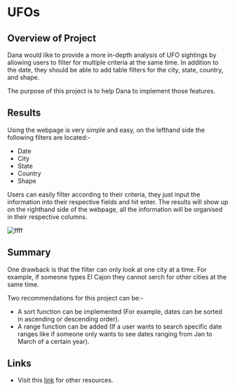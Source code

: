 # UFOs
## Overview of Project
Dana would like to provide a more in-depth analysis of UFO sightings by allowing users to filter for multiple criteria at the same time. In addition to the date, they should be able to add table filters for the city, state, country, and shape.

The purpose of this project is to help Dana to implement those features.

## Results
Using the webpage is very simple and easy, on the lefthand side the following filters are located:-
* Date
* City
* State
* Country
* Shape

Users can easily filter according to their criteria, they just input the information into their respective fields and hit enter. The results will show up on the righthand side of the webpage, all the information will be organised in their respective columns.

![ffff](https://user-images.githubusercontent.com/93144225/151266019-83fd0fe1-1cfd-40b5-8ade-283be844f792.png)

## Summary
One drawback is that the filter can only look at one city at a time. For example, if someone types El Cajon they cannot serch for other cities at the same time.

Two recommendations for this project can be:-
* A sort function can be implemented (For example, dates can be sorted in ascending or descending order).
* A range function can be added (If a user wants to search specific date ranges like if someone only wants to see dates ranging from Jan to March of a certain year).

## Links
  * Visit this [link](https://github.com/tanzimamin2/UFOs) for other resources.
   
